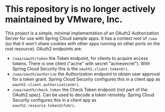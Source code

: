 # This repository is no longer actively maintained by VMware, Inc.

This project is a simple, minimal implementation of an OAuth2
Authorization Server for use with Spring Cloud sample apps. It has a
context root of `/uaa` (so that it won't share cookies with other apps
running on other ports on the root resource). OAuth2 endpoints are:

* `/uaa/oauth/token` the Token endpoint, for clients to acquire access
  tokens. There is one client ("acme" with secret "acmesecret"). With
  Spring Cloud Security this is the `oauth2.client.tokenUri`.
* `/uaa/oauth/authorize` the Authorization endpoint to obtain user
  approval for a token grant.  Spring Cloud Security configures this
  in a client app as `oauth2.client.authorizationUri`.
* `/uaa/oauth/check_token` the Check Token endpoint (not part of the
  OAuth2 spec). Can be used to decode a token remotely. Spring Cloud
  Security configures this in a client app as
  `oauth2.resource.tokenInfoUri`.
